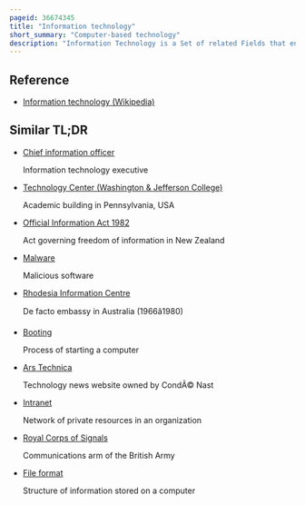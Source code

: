 ```yaml
---
pageid: 36674345
title: "Information technology"
short_summary: "Computer-based technology"
description: "Information Technology is a Set of related Fields that encompass Computer Systems Software programming Languages and Data Processing and Storage. IT forms part of information and communications technology . An Information Technology System is generally an Information System a Communications System or more specifically a Computer System including all Hardware Software and peripheral Equipment operated by a limited Group of it Users and an it Project usually refers to the Commissioning and Implementation of an it System."
---
```


## Reference

- [Information technology (Wikipedia)](https://en.wikipedia.org/?curid=36674345)

## Similar TL;DR

- [Chief information officer](/tldr/en/chief-information-officer)

  Information technology executive

- [Technology Center (Washington & Jefferson College)](/tldr/en/technology-center-washington-jefferson-college)

  Academic building in Pennsylvania, USA

- [Official Information Act 1982](/tldr/en/official-information-act-1982)

  Act governing freedom of information in New Zealand

- [Malware](/tldr/en/malware)

  Malicious software

- [Rhodesia Information Centre](/tldr/en/rhodesia-information-centre)

  De facto embassy in Australia (1966â1980)

- [Booting](/tldr/en/booting)

  Process of starting a computer

- [Ars Technica](/tldr/en/ars-technica)

  Technology news website owned by CondÃ© Nast

- [Intranet](/tldr/en/intranet)

  Network of private resources in an organization

- [Royal Corps of Signals](/tldr/en/royal-corps-of-signals)

  Communications arm of the British Army

- [File format](/tldr/en/file-format)

  Structure of information stored on a computer
